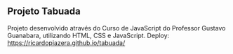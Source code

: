 ﻿## Projeto Tabuada
Projeto desenvolvido através do Curso de JavaScript do Professor Gustavo Guanabara, utilizando HTML, CSS e JavaScript. Deploy: https://ricardopiazera.github.io/tabuada/
